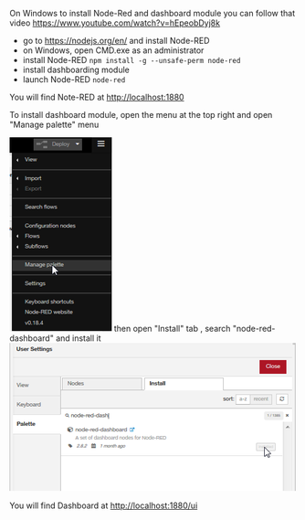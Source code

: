 On Windows to install Node-Red and dashboard module you can follow that video 
<a href="https://www.youtube.com/watch?v=hEpeobDyj8k" target="_new">https://www.youtube.com/watch?v=hEpeobDyj8k</a>

<ul>
<li>go to <a href="https://nodejs.org/en/" target="_blank">https://nodejs.org/en/</a> and install Node-RED</li>
<li>on Windows, open CMD.exe as an administrator</li>
<li>install Node-RED
<code>npm install -g --unsafe-perm node-red</code></li>
<li>install dashboarding module
<li>launch Node-RED
<code>node-red</code></li>
</ul>
<p>
You will find Note-RED at <a href="http://localhost:1880" target="_blank">http://localhost:1880</a>
</p>

To install dashboard module, open the menu at the top right and open "Manage palette" menu

![](img/palette1.png)
then open "Install" tab , search "node-red-dashboard" and install it
![](img/palette2.png)

<p>
You will find Dashboard at <a href="http://localhost:1880/ui" target="_blank">http://localhost:1880/ui</a>
</p>
